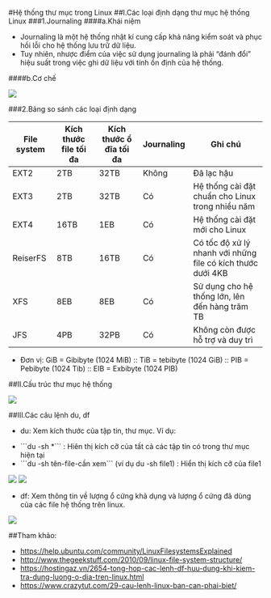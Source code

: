 #Hệ thống thư mục trong Linux
##I.Các loại định dạng thư mục hệ thống Linux
###1.Journaling
####a.Khái niệm

- Journaling là một hệ thống nhật kí cung cấp khả năng kiểm soát và phục hồi lỗi cho hệ thống lưu trữ dữ liệu.
- Tuy nhiên, nhược điểm của việc sử dụng journaling là phải “đánh đổi” hiệu suất trong việc ghi dữ liệu với tính ổn định của hệ thống.

####b.Cơ chế

<img src="http://i.imgur.com/q9JS7sl.png">

###2.Bảng so sánh các loại định dạng

| File system | Kích thước file tối đa  | Kích thước ổ đĩa tối đa| Journaling | Ghi chú |
|-------------|-------------------------|------------------------|------------|---------|
| EXT2 | 2TB | 32TB | Không | Đã lạc hậu |
| EXT3 | 2TB | 32TB | Có | Hệ thống cài đặt chuẩn cho Linux trong nhiều năm |
| EXT4 | 16TB | 1EB | Có | Hệ thống cài đặt mới cho Linux |
| ReiserFS | 8TB | 16TB | Có | Có tốc độ xử lý nhanh với những file có kích thước dưới 4KB |
| XFS | 8EB | 8EB | Có | Sử dụng cho hệ thống lớn, lên đến hàng trăm TB |
| JFS | 4PB | 32PB | Có | Không còn được hỗ trợ và duy trì |

- Đơn vị: GiB = Gibibyte (1024 MiB) :: TiB = tebibyte (1024 GiB) :: PIB = Pebibyte (1024 Tib) :: EIB = Exbibyte (1024 PIB)

##II.Cấu trúc thư mục hệ thống

<img src="http://i.imgur.com/YGX4cPs.png">

##III.Các câu lệnh du, df
- du: Xem kích thước của tập tin, thư mục.
Ví dụ:
<ul>
  <li>```du -sh *``` : Hiên thị kích cỡ của tất cả các tập tin có trong thư mục hiện tại</li>
  <li>```du -sh tên-file-cần xem``` (ví dụ du -sh file1) : Hiển thị kích cỡ của file1</li>
</ul>

<img src="http://i.imgur.com/5nTOiuA.png">

<img src="http://i.imgur.com/B3drwe2.png">

- df: Xem thông tin về lượng ổ cứng khả dụng và lượng ổ cứng đã dùng của các file hệ thống trên linux.

<img src="http://i.imgur.com/7FaFIEB.png">

##Tham khảo:

- https://help.ubuntu.com/community/LinuxFilesystemsExplained
- http://www.thegeekstuff.com/2010/09/linux-file-system-structure/
- https://hostingaz.vn/2654-tong-hop-cac-lenh-df-huu-dung-khi-kiem-tra-dung-luong-o-dia-tren-linux.html
- https://www.crazytut.com/29-cau-lenh-linux-ban-can-phai-biet/




